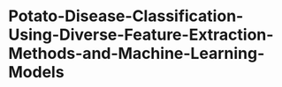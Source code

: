 # Potato-Disease-Classification-Using-Diverse-Feature-Extraction-Methods-and-Machine-Learning-Models